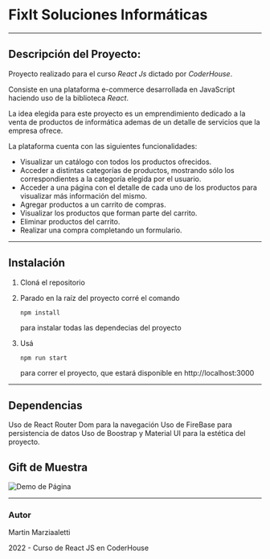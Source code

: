 # FixIt Soluciones Informáticas
---
## Descripción del Proyecto:

Proyecto realizado para el curso *React Js* dictado por *CoderHouse*.

Consiste en una plataforma e-commerce desarrollada en JavaScript haciendo uso de la biblioteca *React*.

La idea elegida para este proyecto es un emprendimiento dedicado a la venta de productos de informática ademas de un detalle de servicios que la empresa ofrece.


La plataforma cuenta con las siguientes funcionalidades:
* Visualizar un catálogo con todos los productos ofrecidos.
* Acceder a distintas categorías de productos, mostrando sólo los correspondientes a la categoría elegida por el usuario.
* Acceder a una página con el detalle de cada uno de los productos para visualizar más información del mismo.
* Agregar productos a un carrito de compras.
* Visualizar los productos que forman parte del carrito.
* Eliminar productos del carrito.
* Realizar una compra completando un formulario.

---
## Instalación

1. Cloná el repositorio

2. Parado en la raíz del proyecto corré el comando 

   ```
   npm install
   ```

    para instalar todas las dependecias del proyecto

3. Usá 

   ```
   npm run start
   ```

    para correr el proyecto, que estará disponible en http://localhost:3000


---
## Dependencias

Uso de React Router Dom para la navegación
Uso de FireBase para persistencia de datos
Uso de Boostrap y Material UI para la estética del proyecto.

## Gift de Muestra

![Demo de Página](/src/assets/readme/chrome-capture.gif)


---
### Autor

Martin Marziaaletti

2022 - Curso de React JS en CoderHouse